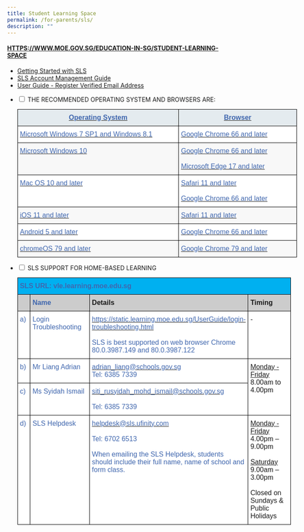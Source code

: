 ```yaml
---
title: Student Learning Space
permalink: /for-parents/sls/
description: ""
---
```

#### [HTTPS://WWW.MOE.GOV.SG/EDUCATION-IN-SG/STUDENT-LEARNING-SPACE](HTTPS://WWW.MOE.GOV.SG/EDUCATION-IN-SG/STUDENT-LEARNING-SPACE)

* [Getting Started with SLS](/files/Getting%20Started%20with%20SLS.pdf)
*   [SLS Account Management Guide](/files/SLS%20Account%20Management%20Guide.pdf)
*   [User Guide - Register Verified Email Address](/files/User%20Guide%20-%20Register%20Verified%20Email%20Address.pdf)
<ul class="jekyllcodex_accordion">
  <li>
    <input type="checkbox" id="accordion1">
    <label for="accordion1">THE RECOMMENDED OPERATING SYSTEM AND BROWSERS ARE:</label>
    <div>
      <p><style type="text/css">
.tg  {border-collapse:collapse;border-spacing:0;margin:0px auto;}
.tg td{border-color:black;border-style:solid;border-width:1px;font-family:Arial, sans-serif;font-size:14px;
  overflow:hidden;padding:10px 5px;word-break:normal;}
.tg th{border-color:black;border-style:solid;border-width:1px;font-family:Arial, sans-serif;font-size:14px;
  font-weight:normal;overflow:hidden;padding:10px 5px;word-break:normal;}
.tg .tg-pyyv{background-color:#F8F8F8;color:#4067AE;font-size:16px;text-align:left;vertical-align:top}
.tg .tg-1d0t{background-color:#E4EBEF;color:#4067AE;font-size:16px;font-weight:bold;text-align:center;vertical-align:top}
.tg .tg-zurh{background-color:#FFF;color:#4067AE;font-size:16px;text-align:left;vertical-align:top}
</style>
<table class="tg" style="undefined;table-layout: fixed; width: 653px">
<colgroup>
<col style="width: 377px">
<col style="width: 276px">
</colgroup>
<tbody>
  <tr>
    <td class="tg-1d0t"><a href="https://www.moe.gov.sg/education/syllabuses/singapore-student-learning-space-(sls)"><span style="text-decoration:none;color:#4067AE">Operating System</span></a></td>
    <td class="tg-1d0t"><a href="https://www.moe.gov.sg/education/syllabuses/singapore-student-learning-space-(sls)"><span style="text-decoration:none;color:#4067AE">Browser</span></a></td>
  </tr>
  <tr>
    <td class="tg-zurh"><a href="https://www.moe.gov.sg/education/syllabuses/singapore-student-learning-space-(sls)"><span style="text-decoration:none;color:#4067AE">Microsoft Windows 7 SP1 and Windows 8.1</span></a></td>
    <td class="tg-zurh"><a href="https://www.moe.gov.sg/education/syllabuses/singapore-student-learning-space-(sls)" target="_blank" rel="noopener noreferrer"><span style="text-decoration:none;color:#4067AE">Google Chrome 66 and later</span></a></td>
  </tr>
  <tr>
    <td class="tg-pyyv"><a href="https://www.moe.gov.sg/education/syllabuses/singapore-student-learning-space-(sls)"><span style="text-decoration:none;color:#4067AE">Microsoft Windows 10</span></a></td>
    <td class="tg-pyyv"><a href="https://www.moe.gov.sg/education/syllabuses/singapore-student-learning-space-(sls)" target="_blank" rel="noopener noreferrer"><span style="text-decoration:none;color:#4067AE">Google Chrome 66 and later</span></a><br><br><a href="https://www.moe.gov.sg/education/syllabuses/singapore-student-learning-space-(sls)" target="_blank" rel="noopener noreferrer"><span style="text-decoration:none;color:#4067AE">Microsoft Edge 17 and later</span></a></td>
  </tr>
  <tr>
    <td class="tg-zurh"><a href="https://www.moe.gov.sg/education/syllabuses/singapore-student-learning-space-(sls)"><span style="text-decoration:none;color:#4067AE">Mac OS 10 and later</span></a></td>
    <td class="tg-zurh"><a href="https://www.moe.gov.sg/education/syllabuses/singapore-student-learning-space-(sls)" target="_blank" rel="noopener noreferrer"><span style="text-decoration:none;color:#4067AE">Safari 11 and later</span></a><br><br><a href="https://www.moe.gov.sg/education/syllabuses/singapore-student-learning-space-(sls)" target="_blank" rel="noopener noreferrer"><span style="text-decoration:none;color:#4067AE">Google Chrome 66 and later</span></a></td>
  </tr>
  <tr>
    <td class="tg-pyyv"><a href="https://www.moe.gov.sg/education/syllabuses/singapore-student-learning-space-(sls)"><span style="text-decoration:none;color:#4067AE">iOS 11 and later</span></a></td>
    <td class="tg-pyyv"><a href="https://www.moe.gov.sg/education/syllabuses/singapore-student-learning-space-(sls)"><span style="text-decoration:none;color:#4067AE">Safari 11 and later</span></a></td>
  </tr>
  <tr>
    <td class="tg-zurh"><a href="https://www.moe.gov.sg/education/syllabuses/singapore-student-learning-space-(sls)"><span style="text-decoration:none;color:#4067AE">Android 5 and later</span></a></td>
    <td class="tg-zurh"><a href="https://www.moe.gov.sg/education/syllabuses/singapore-student-learning-space-(sls)"><span style="text-decoration:none;color:#4067AE">Google Chrome 66 and later</span></a></td>
  </tr>
  <tr>
    <td class="tg-pyyv"><a href="https://www.moe.gov.sg/education/syllabuses/singapore-student-learning-space-(sls)" target="_blank" rel="noopener noreferrer"><span style="color:#4067AE">chromeOS 79 and later</span></a></td>
    <td class="tg-pyyv"><a href="https://www.moe.gov.sg/education/syllabuses/singapore-student-learning-space-(sls)"><span style="text-decoration:none;color:#4067AE">Google Chrome 79 and later</span></a></td>
  </tr>
</tbody>
</table></p>
    </div>
	</li>
	  <li>
    <input type="checkbox" id="accordion2">
    <label for="accordion2">SLS SUPPORT FOR HOME-BASED LEARNING</label>
    <div>
      <p><style type="text/css">
.tg  {border-collapse:collapse;border-spacing:0;margin:0px auto;}
.tg td{border-color:black;border-style:solid;border-width:1px;font-family:Arial, sans-serif;font-size:14px;
  overflow:hidden;padding:10px 5px;word-break:normal;}
.tg th{border-color:black;border-style:solid;border-width:1px;font-family:Arial, sans-serif;font-size:14px;
  font-weight:normal;overflow:hidden;padding:10px 5px;word-break:normal;}
.tg .tg-ksjq{background-color:#CCC;color:#4067AE;font-size:16px;text-align:left;vertical-align:top}
.tg .tg-5sko{background-color:#FFF;font-size:16px;text-align:left;vertical-align:top}
.tg .tg-hriy{background-color:#CCC;font-size:16px;font-weight:bold;text-align:left;vertical-align:top}
.tg .tg-wmyy{background-color:#00B0F0;color:#4067AE;font-size:16px;font-weight:bold;text-align:left;vertical-align:top}
.tg .tg-p0sr{background-color:#CCC;color:#4067AE;font-size:16px;font-weight:bold;text-align:left;vertical-align:top}
.tg .tg-zurh{background-color:#FFF;color:#4067AE;font-size:16px;text-align:left;vertical-align:top}
</style>
<table class="tg" style="undefined;table-layout: fixed; width: 639px">
<colgroup>
<col style="width: 44px">
<col style="width: 188px">
<col style="width: 221px">
<col style="width: 186px">
</colgroup>
<tbody>
  <tr>
    <td class="tg-wmyy" colspan="4">SLS URL: vle.learning.moe.edu.sg</td>
  </tr>
  <tr>
    <td class="tg-ksjq"> </td>
    <td class="tg-p0sr">Name</td>
    <td class="tg-hriy">Details</td>
    <td class="tg-hriy">Timing</td>
  </tr>
  <tr>
    <td class="tg-zurh">a)</td>
    <td class="tg-zurh">Login Troubleshooting</td>
    <td class="tg-zurh"><a href="https://static.learning.moe.edu.sg/UserGuide/login-troubleshooting.html"><span style="text-decoration:none;color:#4067AE">https://static.learning.moe.edu.sg/UserGuide/login-troubleshooting.html</span></a><br> <br>SLS is best supported on web browser Chrome 80.0.3987.149 and 80.0.3987.122</td>
    <td class="tg-5sko">-</td>
  </tr>
  <tr>
    <td class="tg-zurh">b)</td>
    <td class="tg-zurh">Mr Liang Adrian</td>
    <td class="tg-zurh"><a href="mailto:adrian_liang@schools.gov.sg"><span style="text-decoration:none;color:#4067AE">adrian_liang@schools.gov.sg</span></a><br>Tel: 6385 7339</td>
    <td class="tg-5sko" rowspan="2"><span style="text-decoration:underline">Monday - Friday</span><br>8.00am to 4.00pm</td>
  </tr>
  <tr>
    <td class="tg-zurh">c)</td>
    <td class="tg-zurh">Ms Syidah Ismail</td>
    <td class="tg-zurh"><a href="mailto:siti_rusyidah_mohd_ismail@schools.gov.sg"><span style="text-decoration:none;color:#4067AE">siti_rusyidah_mohd_ismail@schools.gov.sg</span></a><br> <br><span style="background-color:initial">Tel: 6385 7339</span></td>
  </tr>
  <tr>
    <td class="tg-zurh">d)</td>
    <td class="tg-zurh">SLS Helpdesk</td>
    <td class="tg-zurh"><a href="mailto:helpdesk@sls.ufinity.com"><span style="text-decoration:none;color:#4067AE">helpdesk@sls.ufinity.com</span></a><br> <br>Tel: 6702 6513<br> <br>When emailing the SLS Helpdesk, students should include their full name, name of school and form class.</td>
    <td class="tg-5sko"><span style="text-decoration:underline">Monday - Friday</span><br>4.00pm – 9.00pm<br><br><span style="text-decoration:underline">Saturday</span><br>9.00am – 3.00pm <br><br>Closed on Sundays &amp; Public Holidays</td>
  </tr>
</tbody>
</table></p>
    </div>
</ul>